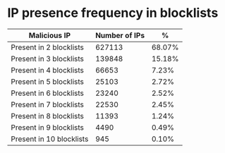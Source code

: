 # IP presence frequency in blocklists
| Malicious IP | Number of IPs | % |
|----|----|----|
| Present in 2 blocklists | 627113 | 68.07% |
| Present in 3 blocklists | 139848 | 15.18% |
| Present in 4 blocklists | 66653 | 7.23% |
| Present in 5 blocklists | 25103 | 2.72% |
| Present in 6 blocklists | 23240 | 2.52% |
| Present in 7 blocklists | 22530 | 2.45% |
| Present in 8 blocklists | 11393 | 1.24% |
| Present in 9 blocklists | 4490 | 0.49% |
| Present in 10 blocklists | 945 | 0.10% |
